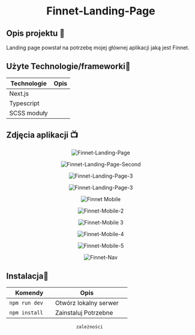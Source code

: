 <h1 align="center">Finnet-Landing-Page

<br>

<p align="center">
</p>



</h1>



## Opis projektu 🎉
Landing page powstał na potrzebę mojej głównej aplikacji jaką jest Finnet.
  

## Użyte Technologie/frameworki🔧

| Technologie                                             | Opis                                     |
| ------------------------------------------------------- | ---------------------------------------- |
| Next.js                           |       |
| Typescript                        |       |
| SCSS moduły                       |       |




## Zdjęcia aplikacji 📺

<p align="center">
  <img src="/public/images/Finnet-Landing-Page.PNG" alt="Finnet-Landing-Page">
</p>

<p align="center">
    <img src="public/images/Finnet-Landing-Page-Second.PNG" alt="Finnet-Landing-Page-Second">
</p>
<p align="center">
    <img src="public/images/Finnet-Landing-Page-3.PNG" alt="Finnet-Landing-Page-3">
</p>
<p align="center">
    <img src="public/images/Finnet-Landing-Page-4.PNG" alt="Finnet-Landing-Page-3">
</p>
<p align="center">
    <img src="public/images/Finnet Mobile.png" alt="Finnet Mobile">
</p>
<p align="center">
    <img src="public/images/Finnet-Mobile-2.png" alt="Finnet-Mobile-2">
</p>
<p align="center">
    <img src="public/images/Finnet-Mobile 3.png" alt="Finnet-Mobile 3">
</p>
<p align="center">
    <img src="public/images/Finnet-Mobile-4.png" alt="Finnet-Mobile-4">
</p>
<p align="center">
    <img src="public/images/Finnet-Mobile-5.png" alt="Finnet-Mobile-5">
</p>
<p align="center">
    <img src="public/images/Finnet-Nav.png" alt="Finnet-Nav">
</p>
<p align="center">
</p>



## Instalacja💾

| Komendy                   |  Opis                         |     |
| ------------------------- | ----------------------------- | --- |
| `npm run dev`             | Otwórz lokalny serwer         |     |
| `npm install  `           | Zainstaluj Potrzebne          |     |
                              zależności                 

